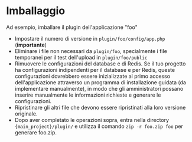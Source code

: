 # Imballaggio

Ad esempio, imballare il plugin dell'applicazione "foo"

- Impostare il numero di versione in `plugin/foo/config/app.php` (**importante**)
- Eliminare i file non necessari da `plugin/foo`, specialmente i file temporanei per il test dell'upload in `plugin/foo/public`
- Rimuovere le configurazioni del database e di Redis. Se il tuo progetto ha configurazioni indipendenti per il database e per Redis, queste configurazioni dovrebbero essere inizializzate al primo accesso dell'applicazione attraverso un programma di installazione guidata (da implementare manualmente), in modo che gli amministratori possano inserire manualmente le informazioni richieste e generare le configurazioni.
- Ripristinare gli altri file che devono essere ripristinati alla loro versione originale.
- Dopo aver completato le operazioni sopra, entra nella directory `{main_project}/plugin/` e utilizza il comando `zip -r foo.zip foo` per generare foo.zip.
